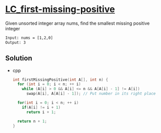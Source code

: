 # [LC_first-missing-positive](https://leetcode.com/problems/first-missing-positive)

Given unsorted integer array nums, find the smallest missing positive integer

```txt
Input: nums = [1,2,0]
Output: 3
```

## Solution

* cpp

  ```cpp
  int firstMissingPositive(int A[], int n) {
    for (int i = 0; i < n; ++ i)
      while (A[i] > 0 && A[i] <= n && A[A[i] - 1] != A[i])
        swap(A[i], A[A[i] - 1]); // Put number in its right place

    for(int i = 0; i < n; ++ i)
      if(A[i] != i + 1)
        return i + 1;

    return n + 1;
  }
  ```
